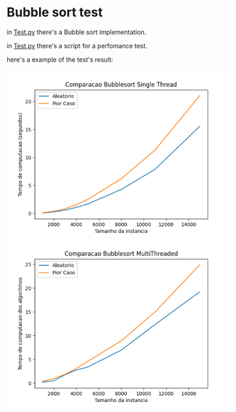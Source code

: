 # Bubble sort test

in [Test.py](./Bubble.py) there's a Bubble sort implementation.

in [Test.py](./Test.py) there's a script for a perfomance test.

here's a example of the test's result:

![result](./BubbleSortNaoParalelizado.png)
![result](./BubbleSortParalelizado.png)
